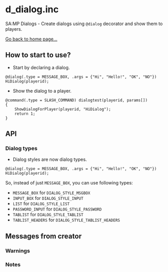 # d_dialog.inc
SA:MP Dialogs - Create dialogs using `@dialog` decorator and show them to players.

[Go back to home page...](README.md)
## How to start to use?
- Start by declaring a dialog.

```pawn
@dialog(.type = MESSAGE_BOX, .args = {"Hi", "Hello!", "OK", "NO"}) HiDialog(playerid);
```

- Show the dialog to a player.

```pawn
@command(.type = SLASH_COMMAND) dialogtest(playerid, params[]) 
{
    ShowDialogForPlayer(playerid, "HiDialog");
    return 1;
}
```
## API
### Dialog types
- Dialog styles are now dialog types.

```pawn
@dialog(.type = MESSAGE_BOX, .args = {"Hi", "Hello!", "OK", "NO"}) HiDialog(playerid);
```
So, instead of just `MESSAGE_BOX`, you can use following types:

- `MESSAGE_BOX` for `DIALOG_STYLE_MSGBOX`
- `INPUT_BOX` for `DIALOG_STYLE_INPUT`
- `LIST` for `DIALOG_STYLE_LIST`
- `PASSWORD_INPUT` for `DIALOG_STYLE_PASSWORD`
- `TABLIST` for `DIALOG_STYLE_TABLIST`
- `TABLIST_HEADERS` for `DIALOG_STYLE_TABLIST_HEADERS`
## Messages from creator
### Warnings
### Notes
